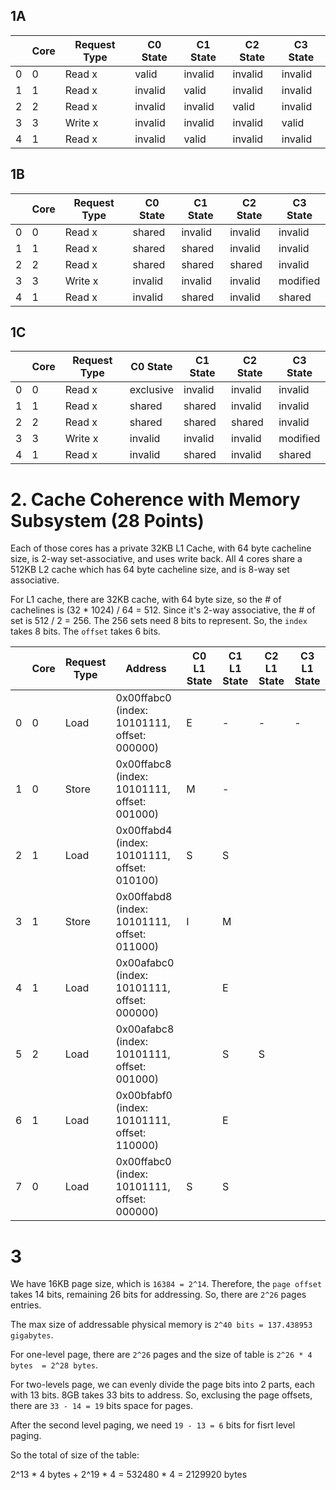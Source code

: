 ## 1A

|     | Core | Request Type | C0 State | C1  State | C2  State | C3  State |
| --- | ---- | ------------ | -------- | --------- | --------- | --------- |
| 0   | 0    | Read x       | valid    | invalid   | invalid   | invalid   |
| 1   | 1    | Read x       | invalid  | valid     | invalid   | invalid   |
| 2   | 2    | Read x       | invalid  | invalid   | valid     | invalid   |
| 3   | 3    | Write x      | invalid  | invalid   | invalid   | valid     |
| 4   | 1    | Read x       | invalid  | valid     | invalid   | invalid   |

## 1B

|     | Core | Request Type | C0 State | C1  State | C2  State | C3  State |
| --- | ---- | ------------ | -------- | --------- | --------- | --------- |
| 0   | 0    | Read x       | shared   | invalid   | invalid   | invalid   |
| 1   | 1    | Read x       | shared   | shared    | invalid   | invalid   |
| 2   | 2    | Read x       | shared   | shared    | shared    | invalid   |
| 3   | 3    | Write x      | invalid  | invalid   | invalid   | modified  |
| 4   | 1    | Read x       | invalid  | shared    | invalid   | shared    |

## 1C

|     | Core | Request Type | C0 State  | C1  State | C2  State | C3  State |
| --- | ---- | ------------ | --------- | --------- | --------- | --------- |
| 0   | 0    | Read x       | exclusive | invalid   | invalid   | invalid   |
| 1   | 1    | Read x       | shared    | shared    | invalid   | invalid   |
| 2   | 2    | Read x       | shared    | shared    | shared    | invalid   |
| 3   | 3    | Write x      | invalid   | invalid   | invalid   | modified  |
| 4   | 1    | Read x       | invalid   | shared    | invalid   | shared    |


# 2. Cache Coherence with Memory Subsystem (28 Points)

Each of those cores has a private 32KB L1 Cache, with 64 byte cacheline size, is 2-way set-associative, and uses write back. All 4 cores share a 512KB L2 cache which has 64 byte cacheline size, and is 8-way set associative.

For L1 cache, there are 32KB cache, with 64 byte size, so the # of cachelines is (32 * 1024) / 64 = 512. Since it's 2-way associative, the # of set is 512 / 2 = 256. The 256 sets need 8 bits to represent. So, the `index` takes 8 bits. The `offset` takes 6 bits.

|     | Core | Request Type | Address                                      | C0 L1 State | C1 L1 State | C2 L1 State | C3 L1 State |
| --- | ---- | ------------ | -------------------------------------------- | ----------- | ----------- | ----------- | ----------- |
| 0   | 0    | Load         | 0x00ffabc0 (index: 10101111, offset: 000000) | E           | -           | -           | -           |
| 1   | 0    | Store        | 0x00ffabc8 (index: 10101111, offset: 001000) | M           | -           |
| 2   | 1    | Load         | 0x00ffabd4 (index: 10101111, offset: 010100) | S           | S           |
| 3   | 1    | Store        | 0x00ffabd8 (index: 10101111, offset: 011000) | I           | M           |
| 4   | 1    | Load         | 0x00afabc0 (index: 10101111, offset: 000000) |             | E           |
| 5   | 2    | Load         | 0x00afabc8 (index: 10101111, offset: 001000) |             | S           | S           |
| 6   | 1    | Load         | 0x00bfabf0 (index: 10101111, offset: 110000) |             | E           |             |             |
| 7   | 0    | Load         | 0x00ffabc0 (index: 10101111, offset: 000000) | S           | S           |


# 3

We have 16KB page size, which is `16384 = 2^14`. Therefore, the `page offset` takes 14 bits, remaining 26 bits for addressing. So, there are `2^26` pages entries.

The max size of addressable physical memory is `2^40 bits = 137.438953 gigabytes`.

For one-level page, there are `2^26` pages and the size of table is `2^26 * 4 bytes  = 2^28 bytes`. 

For two-levels page, we can evenly divide the page bits into 2 parts, each with 13 bits. 8GB takes 33 bits to address. So, exclusing the page offsets, there are `33 - 14 = 19` bits space for pages.

After the second level paging, we need `19 - 13 = 6` bits for fisrt level paging.

So the total of size of the table:

2^13 * 4 bytes + 2^19 * 4 = 532480 * 4 = 2129920 bytes


